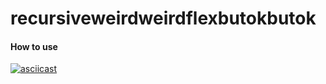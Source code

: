 # recursiveweirdweirdflexbutokbutok

#### How to use
[![asciicast](https://asciinema.org/a/xKEEgNsFEgh2FeOfIvdLxLt1e.svg)](https://asciinema.org/a/xKEEgNsFEgh2FeOfIvdLxLt1e)
